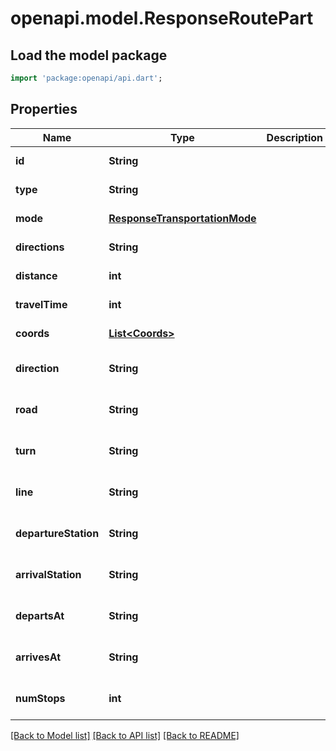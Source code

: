 # openapi.model.ResponseRoutePart

## Load the model package
```dart
import 'package:openapi/api.dart';
```

## Properties
Name | Type | Description | Notes
------------ | ------------- | ------------- | -------------
**id** | **String** |  | [default to null]
**type** | **String** |  | [default to null]
**mode** | [**ResponseTransportationMode**](ResponseTransportationMode.md) |  | [default to null]
**directions** | **String** |  | [default to null]
**distance** | **int** |  | [default to null]
**travelTime** | **int** |  | [default to null]
**coords** | [**List&lt;Coords&gt;**](Coords.md) |  | [default to []]
**direction** | **String** |  | [optional] [default to null]
**road** | **String** |  | [optional] [default to null]
**turn** | **String** |  | [optional] [default to null]
**line** | **String** |  | [optional] [default to null]
**departureStation** | **String** |  | [optional] [default to null]
**arrivalStation** | **String** |  | [optional] [default to null]
**departsAt** | **String** |  | [optional] [default to null]
**arrivesAt** | **String** |  | [optional] [default to null]
**numStops** | **int** |  | [optional] [default to null]

[[Back to Model list]](../README.md#documentation-for-models) [[Back to API list]](../README.md#documentation-for-api-endpoints) [[Back to README]](../README.md)


